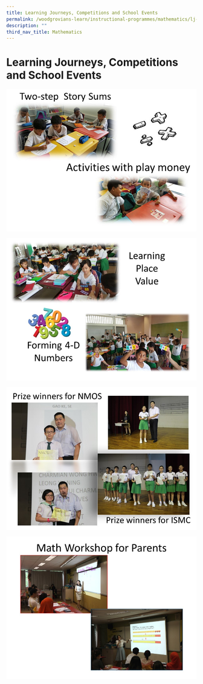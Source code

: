 ```yaml
---
title: Learning Journeys, Competitions and School Events
permalink: /woodgrovians-learn/instructional-programmes/mathematics/lj-competitions-n-school-events
description: ""
third_nav_title: Mathematics
---
```

# **Learning Journeys, Competitions and School Events**

![](/images/Slide1%20(2).jpg)

![](/images/Slide2%20(1).jpg)

![](/images/Slide4%20(1).jpg)

![](/images/Slide3%20(2).jpg)
